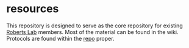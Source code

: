 # resources

This repository is designed to serve as the core repository for existing [Roberts Lab](http://faculty.washington.edu/sr320/) members. Most of the material can be found in the wiki. Protocols are found within the [repo]() proper.


